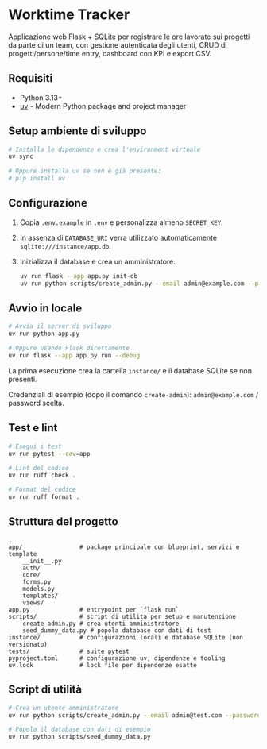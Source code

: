 # Worktime Tracker

Applicazione web Flask + SQLite per registrare le ore lavorate sui progetti da parte di un team,
con gestione autenticata degli utenti, CRUD di progetti/persone/time entry, dashboard con KPI e
export CSV.

## Requisiti

- Python 3.13+
- [uv](https://docs.astral.sh/uv/) - Modern Python package and project manager

## Setup ambiente di sviluppo

```bash
# Installa le dipendenze e crea l'environment virtuale
uv sync

# Oppure installa uv se non è già presente:
# pip install uv
```

## Configurazione

1. Copia `.env.example` in `.env` e personalizza almeno `SECRET_KEY`.
2. In assenza di `DATABASE_URI` verra utilizzato automaticamente `sqlite:///instance/app.db`.
3. Inizializza il database e crea un amministratore:

   ```bash
   uv run flask --app app.py init-db
   uv run python scripts/create_admin.py --email admin@example.com --password change-me
   ```

## Avvio in locale

```bash
# Avvia il server di sviluppo
uv run python app.py

# Oppure usando Flask direttamente
uv run flask --app app.py run --debug
```

La prima esecuzione crea la cartella `instance/` e il database SQLite se non presenti.

Credenziali di esempio (dopo il comando `create-admin`): `admin@example.com` / password scelta.

## Test e lint

```bash
# Esegui i test
uv run pytest --cov=app

# Lint del codice  
uv run ruff check .

# Format del codice
uv run ruff format .
```

## Struttura del progetto

```
.
app/                # package principale con blueprint, servizi e template
    __init__.py
    auth/
    core/
    forms.py
    models.py
    templates/
    views/
app.py              # entrypoint per `flask run`
scripts/            # script di utilità per setup e manutenzione
    create_admin.py # crea utenti amministratore
    seed_dummy_data.py # popola database con dati di test
instance/           # configurazioni locali e database SQLite (non versionato)
tests/              # suite pytest
pyproject.toml      # configurazione uv, dipendenze e tooling
uv.lock             # lock file per dipendenze esatte
```

## Script di utilità

```bash
# Crea un utente amministratore
uv run python scripts/create_admin.py --email admin@test.com --password 123

# Popola il database con dati di esempio  
uv run python scripts/seed_dummy_data.py
```
